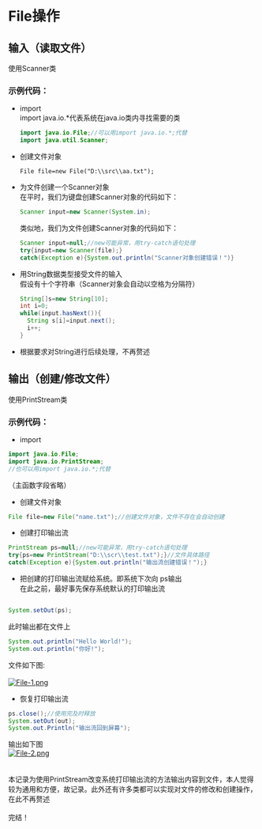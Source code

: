 # File操作
## 输入（读取文件）
使用Scanner类
  ### 示例代码：
  * import\
    import java.io.*代表系统在java.io类内寻找需要的类
    ```java
    import java.io.File;//可以用import java.io.*;代替
    import java.util.Scanner;
    ```
* 创建文件对象
  ```
  File file=new File("D:\\src\\aa.txt");
  ```
* 为文件创建一个Scanner对象\
  在平时，我们为键盘创建Scanner对象的代码如下：
  ```java
  Scanner input=new Scanner(System.in);
  ```
  类似地，我们为文件创建Scanner对象的代码如下：
  ```java
  Scanner input=null;//new可能异常，用try-catch语句处理
  try{input=new Scanner(file);}
  catch(Exception e){System.out.println("Scanner对象创建错误！")}
  ```
* 用String数据类型接受文件的输入\
  假设有十个字符串（Scanner对象会自动以空格为分隔符）
  ```java
  String[]s=new String[10];
  int i=0;
  while(input.hasNext()){
    String s[i]=input.next();
    i++;
  }
  ```
* 根据要求对String进行后续处理，不再赘述
## 输出（创建/修改文件）
使用PrintStream类
### 示例代码：
* import 
```java
import java.io.File;
import java.io.PrintStream;
//也可以用import java.io.*;代替
```
（主函数字段省略）

* 创建文件对象
```java
File file=new File("name.txt");//创建文件对象，文件不存在会自动创建
```
* 创建打印输出流
```java
PrintStream ps=null;//new可能异常，用try-catch语句处理
try{ps=new PrintStream("D:\\scr\\test.txt");}//文件具体路径
catch(Exception e){System.out.println("输出流创建错误！");}
```
* 把创建的打印输出流赋给系统。即系统下次向 ps输出\
在此之前，最好事先保存系统默认的打印输出流
```java

System.setOut(ps);
```
此时输出都在文件上
```java
System.out.println("Hello World!");
System.out.println("你好!");
```
  文件如下图:\
\
[![File-1.png](https://i.postimg.cc/wj6fv9qy/File-1.png)](https://postimg.cc/Xpzc1Sy4)
* 恢复打印输出流
```java
ps.close();//使用完及时释放
System.setOut(out);
System.out.Println("输出流回到屏幕");
```
输出如下图\
[![File-2.png](https://i.postimg.cc/9M3yDBd8/File-2.png)](https://postimg.cc/CZNRtk6k)
\
\
\
本记录为使用PrintStream改变系统打印输出流的方法输出内容到文件，本人觉得较为通用和方便，故记录。此外还有许多类都可以实现对文件的修改和创建操作，在此不再赘述\
\
完结！
